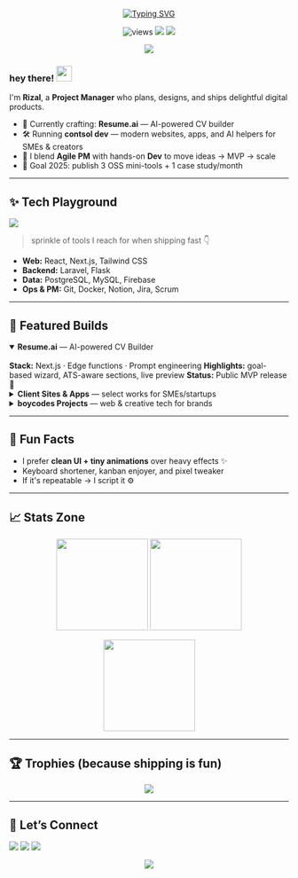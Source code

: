<!-- Banner / Typing Animation -->
<p align="center">
  <a href="https://github.com/riizalhp">
    <img src="https://readme-typing-svg.herokuapp.com?font=Fira+Code&size=26&duration=2800&pause=700&color=4DBCBE&center=true&vCenter=true&width=700&lines=Hi%2C+I'm+Rizal+Hanifa+Pratama+%F0%9F%91%8B;Project+Manager+%7C+Product+Owner+%7C+Web+%2B+Mobile+Dev;Building+boycodes+%E2%9A%A1%EF%B8%8F;Let's+ship+something+awesome!" alt="Typing SVG"/>
  </a>
</p>

<!-- Fun top badges -->
<p align="center">
  <img src="https://komarev.com/ghpvc/?username=riizalhp&label=Profile%20views&color=1C5F7E&style=for-the-badge" alt="views"/>
  <img src="https://img.shields.io/badge/Builds-with%20love-0C2A47?style=for-the-badge&logo=github&logoColor=white"/>
  <img src="https://img.shields.io/badge/Made_at-boycodes-4DBCBE?style=for-the-badge"/>
</p>

<!-- Wavy divider -->
<p align="center">
  <img src="https://capsule-render.vercel.app/api?type=waving&height=120&color=0:0C2A47,50:1C5F7E,100:4DBCBE&section=header"/>
</p>

### hey there! <img src="https://media.giphy.com/media/hvRJCLFzcasrR4ia7z/giphy.gif" width="28"/>  
I'm **Rizal**, a **Project Manager** who plans, designs, and ships delightful digital products.

- 🔭 Currently crafting: **Resume.ai** — AI-powered CV builder  
- 🛠️ Running **contsol dev** — modern websites, apps, and AI helpers for SMEs & creators  
- 🧭 I blend **Agile PM** with hands-on **Dev** to move ideas → MVP → scale  
- 🎯 Goal 2025: publish 3 OSS mini-tools + 1 case study/month  

---

## ✨ Tech Playground
<p>
  <img src="https://skillicons.dev/icons?i=ts,js,react,nextjs,tailwind,py,php,laravel,postgres,mysql,docker,git,figma&perline=8"/>
</p>

> sprinkle of tools I reach for when shipping fast 👇  
- **Web:** React, Next.js, Tailwind CSS  
- **Backend:** Laravel, Flask  
- **Data:** PostgreSQL, MySQL, Firebase  
- **Ops & PM:** Git, Docker, Notion, Jira, Scrum  

---

## 🚀 Featured Builds

<details open>
  <summary><b>Resume.ai</b> — AI-powered CV Builder</summary>
  <br/>
  <b>Stack:</b> Next.js · Edge functions · Prompt engineering  
  <b>Highlights:</b> goal-based wizard, ATS-aware sections, live preview  
  <b>Status:</b> Public MVP release 🚀
</details>

<details>
  <summary><b>Client Sites & Apps</b> — select works for SMEs/startups</summary>
  <br/>
  Responsive landing pages, dashboards, and microservices with measurable impact.
</details>

<details>
  <summary><b>boycodes Projects</b> — web & creative tech for brands</summary>
  <br/>
  Ongoing freelance projects: product sites, AI helpers, digital solutions.
</details>

---

## 🧩 Fun Facts
- I prefer **clean UI + tiny animations** over heavy effects ✨  
- Keyboard shortener, kanban enjoyer, and pixel tweaker  
- If it's repeatable → I script it ⚙️  

---

## 📈 Stats Zone
<p align="center">
  <img height="165" src="https://github-readme-stats.vercel.app/api?username=riizalhp&show_icons=true&theme=tokyonight&hide_title=true" />
  <img height="165" src="https://github-readme-stats.vercel.app/api/top-langs/?username=riizalhp&layout=compact&theme=tokyonight" />
</p>

<p align="center">
  <img src="https://github-readme-streak-stats.herokuapp.com/?user=riizalhp&theme=tokyonight" height="165"/>
</p>

---

## 🏆 Trophies (because shipping is fun)
<p align="center">
  <img src="https://github-profile-trophy.vercel.app/?username=riizalhp&theme=onestar&no-bg=true&row=1&column=7"/>
</p>

---

## 💌 Let’s Connect
<p>
  <a href="mailto:rizalhanifap@gmail.com"><img src="https://img.shields.io/badge/Email-rizalhanifap%40gmail.com-0C2A47?style=for-the-badge"/></a>
  <a href="https://www.linkedin.com/in/rizalhanifa" target="_blank"><img src="https://img.shields.io/badge/LinkedIn-Rizal%20Hanifa-1C5F7E?style=for-the-badge&logo=linkedin&logoColor=white"/></a>
  <a href="https://boycodes.vercel.app" target="_blank"><img src="https://img.shields.io/badge/Website-boycodes-4DBCBE?style=for-the-badge&logo=vercel&logoColor=white"/></a>
</p>

<!-- Wavy footer divider -->
<p align="center">
  <img src="https://capsule-render.vercel.app/api?type=waving&height=120&color=0:4DBCBE,50:1C5F7E,100:0C2A47&section=footer"/>
</p>
